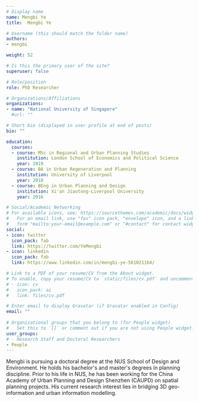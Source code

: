 ```yaml
---
# Display name
name: Mengbi Ye
title:  Mengbi Ye

# Username (this should match the folder name)
authors:
- mengbi

weight: 52

# Is this the primary user of the site?
superuser: false

# Role/position
role: PhD Researcher

# Organizations/Affiliations
organizations:
- name: "National University of Singapore"
  #url: ""

# Short bio (displayed in user profile at end of posts)
bio: ""

education:
  courses:
  - course: MSc in Regional and Urban Planning Studies
    institution: London School of Economics and Political Science
    year: 2019
  - course: BA in Urban Regeneration and Planning
    institution: University of Liverpool
    year: 2018
  - course: BEng in Urban Planning and Design
    institution: Xi'an Jiaotong-Liverpool University
    year: 2016

# Social/Academic Networking
# For available icons, see: https://sourcethemes.com/academic/docs/widgets/#icons
#   For an email link, use "fas" icon pack, "envelope" icon, and a link in the
#   form "mailto:your-email@example.com" or "#contact" for contact widget.
social:
- icon: twitter
  icon_pack: fab
  link: https://twitter.com/YeMengbi
- icon: linkedin
  icon_pack: fab
  link: https://www.linkedin.com/in/mengbi-ye-561021164/

# Link to a PDF of your resume/CV from the About widget.
# To enable, copy your resume/CV to `static/files/cv.pdf` and uncomment the lines below.  
# - icon: cv
#   icon_pack: ai
#   link: files/cv.pdf

# Enter email to display Gravatar (if Gravatar enabled in Config)
email: ""
  
# Organizational groups that you belong to (for People widget)
#   Set this to `[]` or comment out if you are not using People widget.  
user_groups:
# - Research Staff and Doctoral Researchers
- People
---
```


Mengbi is pursuing a doctoral degree at the NUS School of Design and Environment.
He holds his bachelor's and master's degrees in planning discipline.
Prior to his life in NUS, he has been working for the China Academy of Urban Planning and Design Shenzhen (CAUPD) on spatial planning projects.
His current research interest lies in bridging 3D geo-information and urban information modelling.
